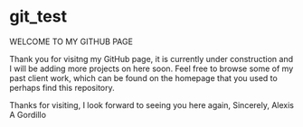# git_test
WELCOME TO MY GITHUB PAGE

Thank you for visitng my GitHub page, it is currently under construction and I will be adding more projects on here soon. Feel free to browse some of my past client work, which can be found on the homepage that you used to perhaps find this repository. 

Thanks for visiting, I look forward to seeing you here again, 
Sincerely, 
Alexis A Gordillo
